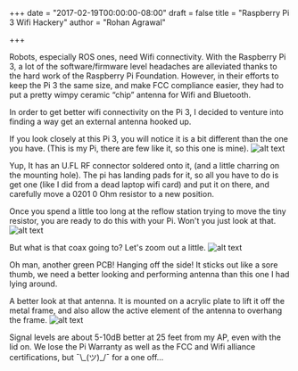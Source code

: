 +++
date = "2017-02-19T00:00:00-08:00"
draft = false
title = "Raspberry Pi 3 Wifi Hackery"
author = "Rohan Agrawal"

+++

Robots, especially ROS ones, need Wifi connectivity. With the Raspberry Pi 3, a lot of the software/firmware level headaches are alleviated thanks to the hard work of the Raspberry Pi Foundation. However, in their efforts to keep the Pi 3 the same size, and make FCC compliance easier, they had to put a pretty wimpy ceramic “chip” antenna for Wifi and Bluetooth.

In order to get better wifi connectivity on the Pi 3, I decided to venture into finding a way get an external antenna hooked up.

If you look closely at this Pi 3, you will notice it is a bit different than the one you have. (This is my Pi, there are few like it, so this one is mine). 
![alt text](/img/wifi-antenna/spottheufl.JPG "Pi3 with U.FL connector on the back")

Yup, It has an U.FL RF connector soldered onto it, (and a little charring on the mounting hole). The pi has landing pads for it, so all you have to do is get one (like I did from a dead laptop wifi card) and put it on there, and carefully move a 0201 0 Ohm resistor to a new position.

Once you spend a little too long at the reflow station trying to move the tiny resistor, you are ready to do this with your Pi. Won't you just look at that. 
![alt text](/img/wifi-antenna/datconnector.JPG "Another look at the U.FL, with a coax plugged in.")

But what is that coax going to? Let's zoom out a little.
![alt text](/img/wifi-antenna/buildup.JPG "Side view of the robot, with a PCB antenna mounted on the side.")

Oh man, another green PCB! Hanging off the side! It sticks out like a sore thumb, we need a better looking and performing antenna than this one I had lying around.

A better look at that antenna. It is mounted on a acrylic plate to lift it off the metal frame, and also allow the active element of the antenna to overhang the frame.
![alt text](/img/wifi-antenna/showmethemoney.JPG "A close up of the PCB antenna.")

Signal levels are about 5-10dB better at 25 feet from my AP, even with the lid on. We lose the Pi Warranty as well as the FCC and Wifi alliance certifications, but ¯\\\_(ツ)_/¯ for a one off...